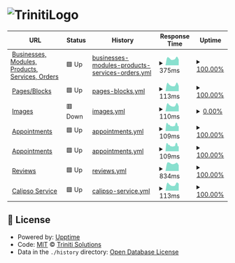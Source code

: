 # ![TrinitiLogo](https://www.appset.nl/logo%20V2%20with%20solutions%20v2%20trans.png)

<!--start: status pages-->
<!-- This summary is generated by Upptime (https://github.com/upptime/upptime) -->
<!-- Do not edit this manually, your changes will be overwritten -->
<!-- prettier-ignore -->
| URL | Status | History | Response Time | Uptime |
| --- | ------ | ------- | ------------- | ------ |
| <img alt="" src="https://icons.duckduckgo.com/ip3/api.trinitisolutions.nl.ico" height="13"> [Businesses, Modules, Products, Services, Orders](https://api.trinitisolutions.nl/v1/Businesses/trinitisolutions) | 🟩 Up | [businesses-modules-products-services-orders.yml](https://github.com/trinitisolutions/triniti-uptime-monitor/commits/HEAD/history/businesses-modules-products-services-orders.yml) | <details><summary><img alt="Response time graph" src="./graphs/businesses-modules-products-services-orders/response-time-week.png" height="20"> 375ms</summary><br><a href="https://trinitisolutions.github.io/triniti-uptime-monitor/history/businesses-modules-products-services-orders"><img alt="Response time 434" src="https://img.shields.io/endpoint?url=https%3A%2F%2Fraw.githubusercontent.com%2Ftrinitisolutions%2Ftriniti-uptime-monitor%2FHEAD%2Fapi%2Fbusinesses-modules-products-services-orders%2Fresponse-time.json"></a><br><a href="https://trinitisolutions.github.io/triniti-uptime-monitor/history/businesses-modules-products-services-orders"><img alt="24-hour response time 319" src="https://img.shields.io/endpoint?url=https%3A%2F%2Fraw.githubusercontent.com%2Ftrinitisolutions%2Ftriniti-uptime-monitor%2FHEAD%2Fapi%2Fbusinesses-modules-products-services-orders%2Fresponse-time-day.json"></a><br><a href="https://trinitisolutions.github.io/triniti-uptime-monitor/history/businesses-modules-products-services-orders"><img alt="7-day response time 375" src="https://img.shields.io/endpoint?url=https%3A%2F%2Fraw.githubusercontent.com%2Ftrinitisolutions%2Ftriniti-uptime-monitor%2FHEAD%2Fapi%2Fbusinesses-modules-products-services-orders%2Fresponse-time-week.json"></a><br><a href="https://trinitisolutions.github.io/triniti-uptime-monitor/history/businesses-modules-products-services-orders"><img alt="30-day response time 379" src="https://img.shields.io/endpoint?url=https%3A%2F%2Fraw.githubusercontent.com%2Ftrinitisolutions%2Ftriniti-uptime-monitor%2FHEAD%2Fapi%2Fbusinesses-modules-products-services-orders%2Fresponse-time-month.json"></a><br><a href="https://trinitisolutions.github.io/triniti-uptime-monitor/history/businesses-modules-products-services-orders"><img alt="1-year response time 434" src="https://img.shields.io/endpoint?url=https%3A%2F%2Fraw.githubusercontent.com%2Ftrinitisolutions%2Ftriniti-uptime-monitor%2FHEAD%2Fapi%2Fbusinesses-modules-products-services-orders%2Fresponse-time-year.json"></a></details> | <details><summary><a href="https://trinitisolutions.github.io/triniti-uptime-monitor/history/businesses-modules-products-services-orders">100.00%</a></summary><a href="https://trinitisolutions.github.io/triniti-uptime-monitor/history/businesses-modules-products-services-orders"><img alt="All-time uptime 99.99%" src="https://img.shields.io/endpoint?url=https%3A%2F%2Fraw.githubusercontent.com%2Ftrinitisolutions%2Ftriniti-uptime-monitor%2FHEAD%2Fapi%2Fbusinesses-modules-products-services-orders%2Fuptime.json"></a><br><a href="https://trinitisolutions.github.io/triniti-uptime-monitor/history/businesses-modules-products-services-orders"><img alt="24-hour uptime 100.00%" src="https://img.shields.io/endpoint?url=https%3A%2F%2Fraw.githubusercontent.com%2Ftrinitisolutions%2Ftriniti-uptime-monitor%2FHEAD%2Fapi%2Fbusinesses-modules-products-services-orders%2Fuptime-day.json"></a><br><a href="https://trinitisolutions.github.io/triniti-uptime-monitor/history/businesses-modules-products-services-orders"><img alt="7-day uptime 100.00%" src="https://img.shields.io/endpoint?url=https%3A%2F%2Fraw.githubusercontent.com%2Ftrinitisolutions%2Ftriniti-uptime-monitor%2FHEAD%2Fapi%2Fbusinesses-modules-products-services-orders%2Fuptime-week.json"></a><br><a href="https://trinitisolutions.github.io/triniti-uptime-monitor/history/businesses-modules-products-services-orders"><img alt="30-day uptime 100.00%" src="https://img.shields.io/endpoint?url=https%3A%2F%2Fraw.githubusercontent.com%2Ftrinitisolutions%2Ftriniti-uptime-monitor%2FHEAD%2Fapi%2Fbusinesses-modules-products-services-orders%2Fuptime-month.json"></a><br><a href="https://trinitisolutions.github.io/triniti-uptime-monitor/history/businesses-modules-products-services-orders"><img alt="1-year uptime 99.99%" src="https://img.shields.io/endpoint?url=https%3A%2F%2Fraw.githubusercontent.com%2Ftrinitisolutions%2Ftriniti-uptime-monitor%2FHEAD%2Fapi%2Fbusinesses-modules-products-services-orders%2Fuptime-year.json"></a></details>
| <img alt="" src="https://icons.duckduckgo.com/ip3/api.trinitisolutions.nl.ico" height="13"> [Pages/Blocks](https://api.trinitisolutions.nl/v1/Pages/1) | 🟩 Up | [pages-blocks.yml](https://github.com/trinitisolutions/triniti-uptime-monitor/commits/HEAD/history/pages-blocks.yml) | <details><summary><img alt="Response time graph" src="./graphs/pages-blocks/response-time-week.png" height="20"> 113ms</summary><br><a href="https://trinitisolutions.github.io/triniti-uptime-monitor/history/pages-blocks"><img alt="Response time 164" src="https://img.shields.io/endpoint?url=https%3A%2F%2Fraw.githubusercontent.com%2Ftrinitisolutions%2Ftriniti-uptime-monitor%2FHEAD%2Fapi%2Fpages-blocks%2Fresponse-time.json"></a><br><a href="https://trinitisolutions.github.io/triniti-uptime-monitor/history/pages-blocks"><img alt="24-hour response time 92" src="https://img.shields.io/endpoint?url=https%3A%2F%2Fraw.githubusercontent.com%2Ftrinitisolutions%2Ftriniti-uptime-monitor%2FHEAD%2Fapi%2Fpages-blocks%2Fresponse-time-day.json"></a><br><a href="https://trinitisolutions.github.io/triniti-uptime-monitor/history/pages-blocks"><img alt="7-day response time 113" src="https://img.shields.io/endpoint?url=https%3A%2F%2Fraw.githubusercontent.com%2Ftrinitisolutions%2Ftriniti-uptime-monitor%2FHEAD%2Fapi%2Fpages-blocks%2Fresponse-time-week.json"></a><br><a href="https://trinitisolutions.github.io/triniti-uptime-monitor/history/pages-blocks"><img alt="30-day response time 110" src="https://img.shields.io/endpoint?url=https%3A%2F%2Fraw.githubusercontent.com%2Ftrinitisolutions%2Ftriniti-uptime-monitor%2FHEAD%2Fapi%2Fpages-blocks%2Fresponse-time-month.json"></a><br><a href="https://trinitisolutions.github.io/triniti-uptime-monitor/history/pages-blocks"><img alt="1-year response time 164" src="https://img.shields.io/endpoint?url=https%3A%2F%2Fraw.githubusercontent.com%2Ftrinitisolutions%2Ftriniti-uptime-monitor%2FHEAD%2Fapi%2Fpages-blocks%2Fresponse-time-year.json"></a></details> | <details><summary><a href="https://trinitisolutions.github.io/triniti-uptime-monitor/history/pages-blocks">100.00%</a></summary><a href="https://trinitisolutions.github.io/triniti-uptime-monitor/history/pages-blocks"><img alt="All-time uptime 95.28%" src="https://img.shields.io/endpoint?url=https%3A%2F%2Fraw.githubusercontent.com%2Ftrinitisolutions%2Ftriniti-uptime-monitor%2FHEAD%2Fapi%2Fpages-blocks%2Fuptime.json"></a><br><a href="https://trinitisolutions.github.io/triniti-uptime-monitor/history/pages-blocks"><img alt="24-hour uptime 100.00%" src="https://img.shields.io/endpoint?url=https%3A%2F%2Fraw.githubusercontent.com%2Ftrinitisolutions%2Ftriniti-uptime-monitor%2FHEAD%2Fapi%2Fpages-blocks%2Fuptime-day.json"></a><br><a href="https://trinitisolutions.github.io/triniti-uptime-monitor/history/pages-blocks"><img alt="7-day uptime 100.00%" src="https://img.shields.io/endpoint?url=https%3A%2F%2Fraw.githubusercontent.com%2Ftrinitisolutions%2Ftriniti-uptime-monitor%2FHEAD%2Fapi%2Fpages-blocks%2Fuptime-week.json"></a><br><a href="https://trinitisolutions.github.io/triniti-uptime-monitor/history/pages-blocks"><img alt="30-day uptime 100.00%" src="https://img.shields.io/endpoint?url=https%3A%2F%2Fraw.githubusercontent.com%2Ftrinitisolutions%2Ftriniti-uptime-monitor%2FHEAD%2Fapi%2Fpages-blocks%2Fuptime-month.json"></a><br><a href="https://trinitisolutions.github.io/triniti-uptime-monitor/history/pages-blocks"><img alt="1-year uptime 95.28%" src="https://img.shields.io/endpoint?url=https%3A%2F%2Fraw.githubusercontent.com%2Ftrinitisolutions%2Ftriniti-uptime-monitor%2FHEAD%2Fapi%2Fpages-blocks%2Fuptime-year.json"></a></details>
| <img alt="" src="https://icons.duckduckgo.com/ip3/api.trinitisolutions.nl.ico" height="13"> [Images](https://api.trinitisolutions.nl/v1/images/imageUpload/fileUrl) | 🟥 Down | [images.yml](https://github.com/trinitisolutions/triniti-uptime-monitor/commits/HEAD/history/images.yml) | <details><summary><img alt="Response time graph" src="./graphs/images/response-time-week.png" height="20"> 110ms</summary><br><a href="https://trinitisolutions.github.io/triniti-uptime-monitor/history/images"><img alt="Response time 237" src="https://img.shields.io/endpoint?url=https%3A%2F%2Fraw.githubusercontent.com%2Ftrinitisolutions%2Ftriniti-uptime-monitor%2FHEAD%2Fapi%2Fimages%2Fresponse-time.json"></a><br><a href="https://trinitisolutions.github.io/triniti-uptime-monitor/history/images"><img alt="24-hour response time 90" src="https://img.shields.io/endpoint?url=https%3A%2F%2Fraw.githubusercontent.com%2Ftrinitisolutions%2Ftriniti-uptime-monitor%2FHEAD%2Fapi%2Fimages%2Fresponse-time-day.json"></a><br><a href="https://trinitisolutions.github.io/triniti-uptime-monitor/history/images"><img alt="7-day response time 110" src="https://img.shields.io/endpoint?url=https%3A%2F%2Fraw.githubusercontent.com%2Ftrinitisolutions%2Ftriniti-uptime-monitor%2FHEAD%2Fapi%2Fimages%2Fresponse-time-week.json"></a><br><a href="https://trinitisolutions.github.io/triniti-uptime-monitor/history/images"><img alt="30-day response time 116" src="https://img.shields.io/endpoint?url=https%3A%2F%2Fraw.githubusercontent.com%2Ftrinitisolutions%2Ftriniti-uptime-monitor%2FHEAD%2Fapi%2Fimages%2Fresponse-time-month.json"></a><br><a href="https://trinitisolutions.github.io/triniti-uptime-monitor/history/images"><img alt="1-year response time 237" src="https://img.shields.io/endpoint?url=https%3A%2F%2Fraw.githubusercontent.com%2Ftrinitisolutions%2Ftriniti-uptime-monitor%2FHEAD%2Fapi%2Fimages%2Fresponse-time-year.json"></a></details> | <details><summary><a href="https://trinitisolutions.github.io/triniti-uptime-monitor/history/images">0.00%</a></summary><a href="https://trinitisolutions.github.io/triniti-uptime-monitor/history/images"><img alt="All-time uptime 64.01%" src="https://img.shields.io/endpoint?url=https%3A%2F%2Fraw.githubusercontent.com%2Ftrinitisolutions%2Ftriniti-uptime-monitor%2FHEAD%2Fapi%2Fimages%2Fuptime.json"></a><br><a href="https://trinitisolutions.github.io/triniti-uptime-monitor/history/images"><img alt="24-hour uptime 0.00%" src="https://img.shields.io/endpoint?url=https%3A%2F%2Fraw.githubusercontent.com%2Ftrinitisolutions%2Ftriniti-uptime-monitor%2FHEAD%2Fapi%2Fimages%2Fuptime-day.json"></a><br><a href="https://trinitisolutions.github.io/triniti-uptime-monitor/history/images"><img alt="7-day uptime 0.00%" src="https://img.shields.io/endpoint?url=https%3A%2F%2Fraw.githubusercontent.com%2Ftrinitisolutions%2Ftriniti-uptime-monitor%2FHEAD%2Fapi%2Fimages%2Fuptime-week.json"></a><br><a href="https://trinitisolutions.github.io/triniti-uptime-monitor/history/images"><img alt="30-day uptime 1.38%" src="https://img.shields.io/endpoint?url=https%3A%2F%2Fraw.githubusercontent.com%2Ftrinitisolutions%2Ftriniti-uptime-monitor%2FHEAD%2Fapi%2Fimages%2Fuptime-month.json"></a><br><a href="https://trinitisolutions.github.io/triniti-uptime-monitor/history/images"><img alt="1-year uptime 64.01%" src="https://img.shields.io/endpoint?url=https%3A%2F%2Fraw.githubusercontent.com%2Ftrinitisolutions%2Ftriniti-uptime-monitor%2FHEAD%2Fapi%2Fimages%2Fuptime-year.json"></a></details>
| <img alt="" src="https://icons.duckduckgo.com/ip3/api.trinitisolutions.nl.ico" height="13"> [Appointments](https://api.trinitisolutions.nl/v1/appointments/1) | 🟩 Up | [appointments.yml](https://github.com/trinitisolutions/triniti-uptime-monitor/commits/HEAD/history/appointments.yml) | <details><summary><img alt="Response time graph" src="./graphs/appointments/response-time-week.png" height="20"> 109ms</summary><br><a href="https://trinitisolutions.github.io/triniti-uptime-monitor/history/appointments"><img alt="Response time 117" src="https://img.shields.io/endpoint?url=https%3A%2F%2Fraw.githubusercontent.com%2Ftrinitisolutions%2Ftriniti-uptime-monitor%2FHEAD%2Fapi%2Fappointments%2Fresponse-time.json"></a><br><a href="https://trinitisolutions.github.io/triniti-uptime-monitor/history/appointments"><img alt="24-hour response time 90" src="https://img.shields.io/endpoint?url=https%3A%2F%2Fraw.githubusercontent.com%2Ftrinitisolutions%2Ftriniti-uptime-monitor%2FHEAD%2Fapi%2Fappointments%2Fresponse-time-day.json"></a><br><a href="https://trinitisolutions.github.io/triniti-uptime-monitor/history/appointments"><img alt="7-day response time 109" src="https://img.shields.io/endpoint?url=https%3A%2F%2Fraw.githubusercontent.com%2Ftrinitisolutions%2Ftriniti-uptime-monitor%2FHEAD%2Fapi%2Fappointments%2Fresponse-time-week.json"></a><br><a href="https://trinitisolutions.github.io/triniti-uptime-monitor/history/appointments"><img alt="30-day response time 111" src="https://img.shields.io/endpoint?url=https%3A%2F%2Fraw.githubusercontent.com%2Ftrinitisolutions%2Ftriniti-uptime-monitor%2FHEAD%2Fapi%2Fappointments%2Fresponse-time-month.json"></a><br><a href="https://trinitisolutions.github.io/triniti-uptime-monitor/history/appointments"><img alt="1-year response time 117" src="https://img.shields.io/endpoint?url=https%3A%2F%2Fraw.githubusercontent.com%2Ftrinitisolutions%2Ftriniti-uptime-monitor%2FHEAD%2Fapi%2Fappointments%2Fresponse-time-year.json"></a></details> | <details><summary><a href="https://trinitisolutions.github.io/triniti-uptime-monitor/history/appointments">100.00%</a></summary><a href="https://trinitisolutions.github.io/triniti-uptime-monitor/history/appointments"><img alt="All-time uptime 100.00%" src="https://img.shields.io/endpoint?url=https%3A%2F%2Fraw.githubusercontent.com%2Ftrinitisolutions%2Ftriniti-uptime-monitor%2FHEAD%2Fapi%2Fappointments%2Fuptime.json"></a><br><a href="https://trinitisolutions.github.io/triniti-uptime-monitor/history/appointments"><img alt="24-hour uptime 100.00%" src="https://img.shields.io/endpoint?url=https%3A%2F%2Fraw.githubusercontent.com%2Ftrinitisolutions%2Ftriniti-uptime-monitor%2FHEAD%2Fapi%2Fappointments%2Fuptime-day.json"></a><br><a href="https://trinitisolutions.github.io/triniti-uptime-monitor/history/appointments"><img alt="7-day uptime 100.00%" src="https://img.shields.io/endpoint?url=https%3A%2F%2Fraw.githubusercontent.com%2Ftrinitisolutions%2Ftriniti-uptime-monitor%2FHEAD%2Fapi%2Fappointments%2Fuptime-week.json"></a><br><a href="https://trinitisolutions.github.io/triniti-uptime-monitor/history/appointments"><img alt="30-day uptime 100.00%" src="https://img.shields.io/endpoint?url=https%3A%2F%2Fraw.githubusercontent.com%2Ftrinitisolutions%2Ftriniti-uptime-monitor%2FHEAD%2Fapi%2Fappointments%2Fuptime-month.json"></a><br><a href="https://trinitisolutions.github.io/triniti-uptime-monitor/history/appointments"><img alt="1-year uptime 100.00%" src="https://img.shields.io/endpoint?url=https%3A%2F%2Fraw.githubusercontent.com%2Ftrinitisolutions%2Ftriniti-uptime-monitor%2FHEAD%2Fapi%2Fappointments%2Fuptime-year.json"></a></details>
| <img alt="" src="https://icons.duckduckgo.com/ip3/api.trinitisolutions.nl.ico" height="13"> [Appointments](https://api.trinitisolutions.nl/v1/appointments/1) | 🟩 Up | [appointments.yml](https://github.com/trinitisolutions/triniti-uptime-monitor/commits/HEAD/history/appointments.yml) | <details><summary><img alt="Response time graph" src="./graphs/appointments/response-time-week.png" height="20"> 109ms</summary><br><a href="https://trinitisolutions.github.io/triniti-uptime-monitor/history/appointments"><img alt="Response time 117" src="https://img.shields.io/endpoint?url=https%3A%2F%2Fraw.githubusercontent.com%2Ftrinitisolutions%2Ftriniti-uptime-monitor%2FHEAD%2Fapi%2Fappointments%2Fresponse-time.json"></a><br><a href="https://trinitisolutions.github.io/triniti-uptime-monitor/history/appointments"><img alt="24-hour response time 90" src="https://img.shields.io/endpoint?url=https%3A%2F%2Fraw.githubusercontent.com%2Ftrinitisolutions%2Ftriniti-uptime-monitor%2FHEAD%2Fapi%2Fappointments%2Fresponse-time-day.json"></a><br><a href="https://trinitisolutions.github.io/triniti-uptime-monitor/history/appointments"><img alt="7-day response time 109" src="https://img.shields.io/endpoint?url=https%3A%2F%2Fraw.githubusercontent.com%2Ftrinitisolutions%2Ftriniti-uptime-monitor%2FHEAD%2Fapi%2Fappointments%2Fresponse-time-week.json"></a><br><a href="https://trinitisolutions.github.io/triniti-uptime-monitor/history/appointments"><img alt="30-day response time 111" src="https://img.shields.io/endpoint?url=https%3A%2F%2Fraw.githubusercontent.com%2Ftrinitisolutions%2Ftriniti-uptime-monitor%2FHEAD%2Fapi%2Fappointments%2Fresponse-time-month.json"></a><br><a href="https://trinitisolutions.github.io/triniti-uptime-monitor/history/appointments"><img alt="1-year response time 117" src="https://img.shields.io/endpoint?url=https%3A%2F%2Fraw.githubusercontent.com%2Ftrinitisolutions%2Ftriniti-uptime-monitor%2FHEAD%2Fapi%2Fappointments%2Fresponse-time-year.json"></a></details> | <details><summary><a href="https://trinitisolutions.github.io/triniti-uptime-monitor/history/appointments">100.00%</a></summary><a href="https://trinitisolutions.github.io/triniti-uptime-monitor/history/appointments"><img alt="All-time uptime 100.00%" src="https://img.shields.io/endpoint?url=https%3A%2F%2Fraw.githubusercontent.com%2Ftrinitisolutions%2Ftriniti-uptime-monitor%2FHEAD%2Fapi%2Fappointments%2Fuptime.json"></a><br><a href="https://trinitisolutions.github.io/triniti-uptime-monitor/history/appointments"><img alt="24-hour uptime 100.00%" src="https://img.shields.io/endpoint?url=https%3A%2F%2Fraw.githubusercontent.com%2Ftrinitisolutions%2Ftriniti-uptime-monitor%2FHEAD%2Fapi%2Fappointments%2Fuptime-day.json"></a><br><a href="https://trinitisolutions.github.io/triniti-uptime-monitor/history/appointments"><img alt="7-day uptime 100.00%" src="https://img.shields.io/endpoint?url=https%3A%2F%2Fraw.githubusercontent.com%2Ftrinitisolutions%2Ftriniti-uptime-monitor%2FHEAD%2Fapi%2Fappointments%2Fuptime-week.json"></a><br><a href="https://trinitisolutions.github.io/triniti-uptime-monitor/history/appointments"><img alt="30-day uptime 100.00%" src="https://img.shields.io/endpoint?url=https%3A%2F%2Fraw.githubusercontent.com%2Ftrinitisolutions%2Ftriniti-uptime-monitor%2FHEAD%2Fapi%2Fappointments%2Fuptime-month.json"></a><br><a href="https://trinitisolutions.github.io/triniti-uptime-monitor/history/appointments"><img alt="1-year uptime 100.00%" src="https://img.shields.io/endpoint?url=https%3A%2F%2Fraw.githubusercontent.com%2Ftrinitisolutions%2Ftriniti-uptime-monitor%2FHEAD%2Fapi%2Fappointments%2Fuptime-year.json"></a></details>
| <img alt="" src="https://icons.duckduckgo.com/ip3/api.trinitisolutions.nl.ico" height="13"> [Reviews](https://api.trinitisolutions.nl/v1/likes) | 🟩 Up | [reviews.yml](https://github.com/trinitisolutions/triniti-uptime-monitor/commits/HEAD/history/reviews.yml) | <details><summary><img alt="Response time graph" src="./graphs/reviews/response-time-week.png" height="20"> 834ms</summary><br><a href="https://trinitisolutions.github.io/triniti-uptime-monitor/history/reviews"><img alt="Response time 873" src="https://img.shields.io/endpoint?url=https%3A%2F%2Fraw.githubusercontent.com%2Ftrinitisolutions%2Ftriniti-uptime-monitor%2FHEAD%2Fapi%2Freviews%2Fresponse-time.json"></a><br><a href="https://trinitisolutions.github.io/triniti-uptime-monitor/history/reviews"><img alt="24-hour response time 634" src="https://img.shields.io/endpoint?url=https%3A%2F%2Fraw.githubusercontent.com%2Ftrinitisolutions%2Ftriniti-uptime-monitor%2FHEAD%2Fapi%2Freviews%2Fresponse-time-day.json"></a><br><a href="https://trinitisolutions.github.io/triniti-uptime-monitor/history/reviews"><img alt="7-day response time 834" src="https://img.shields.io/endpoint?url=https%3A%2F%2Fraw.githubusercontent.com%2Ftrinitisolutions%2Ftriniti-uptime-monitor%2FHEAD%2Fapi%2Freviews%2Fresponse-time-week.json"></a><br><a href="https://trinitisolutions.github.io/triniti-uptime-monitor/history/reviews"><img alt="30-day response time 710" src="https://img.shields.io/endpoint?url=https%3A%2F%2Fraw.githubusercontent.com%2Ftrinitisolutions%2Ftriniti-uptime-monitor%2FHEAD%2Fapi%2Freviews%2Fresponse-time-month.json"></a><br><a href="https://trinitisolutions.github.io/triniti-uptime-monitor/history/reviews"><img alt="1-year response time 873" src="https://img.shields.io/endpoint?url=https%3A%2F%2Fraw.githubusercontent.com%2Ftrinitisolutions%2Ftriniti-uptime-monitor%2FHEAD%2Fapi%2Freviews%2Fresponse-time-year.json"></a></details> | <details><summary><a href="https://trinitisolutions.github.io/triniti-uptime-monitor/history/reviews">100.00%</a></summary><a href="https://trinitisolutions.github.io/triniti-uptime-monitor/history/reviews"><img alt="All-time uptime 100.00%" src="https://img.shields.io/endpoint?url=https%3A%2F%2Fraw.githubusercontent.com%2Ftrinitisolutions%2Ftriniti-uptime-monitor%2FHEAD%2Fapi%2Freviews%2Fuptime.json"></a><br><a href="https://trinitisolutions.github.io/triniti-uptime-monitor/history/reviews"><img alt="24-hour uptime 100.00%" src="https://img.shields.io/endpoint?url=https%3A%2F%2Fraw.githubusercontent.com%2Ftrinitisolutions%2Ftriniti-uptime-monitor%2FHEAD%2Fapi%2Freviews%2Fuptime-day.json"></a><br><a href="https://trinitisolutions.github.io/triniti-uptime-monitor/history/reviews"><img alt="7-day uptime 100.00%" src="https://img.shields.io/endpoint?url=https%3A%2F%2Fraw.githubusercontent.com%2Ftrinitisolutions%2Ftriniti-uptime-monitor%2FHEAD%2Fapi%2Freviews%2Fuptime-week.json"></a><br><a href="https://trinitisolutions.github.io/triniti-uptime-monitor/history/reviews"><img alt="30-day uptime 100.00%" src="https://img.shields.io/endpoint?url=https%3A%2F%2Fraw.githubusercontent.com%2Ftrinitisolutions%2Ftriniti-uptime-monitor%2FHEAD%2Fapi%2Freviews%2Fuptime-month.json"></a><br><a href="https://trinitisolutions.github.io/triniti-uptime-monitor/history/reviews"><img alt="1-year uptime 100.00%" src="https://img.shields.io/endpoint?url=https%3A%2F%2Fraw.githubusercontent.com%2Ftrinitisolutions%2Ftriniti-uptime-monitor%2FHEAD%2Fapi%2Freviews%2Fuptime-year.json"></a></details>
| <img alt="" src="https://icons.duckduckgo.com/ip3/api.trinitisolutions.nl.ico" height="13"> [Calipso Service](https://api.trinitisolutions.nl/v1/Calipso/customers) | 🟩 Up | [calipso-service.yml](https://github.com/trinitisolutions/triniti-uptime-monitor/commits/HEAD/history/calipso-service.yml) | <details><summary><img alt="Response time graph" src="./graphs/calipso-service/response-time-week.png" height="20"> 113ms</summary><br><a href="https://trinitisolutions.github.io/triniti-uptime-monitor/history/calipso-service"><img alt="Response time 134" src="https://img.shields.io/endpoint?url=https%3A%2F%2Fraw.githubusercontent.com%2Ftrinitisolutions%2Ftriniti-uptime-monitor%2FHEAD%2Fapi%2Fcalipso-service%2Fresponse-time.json"></a><br><a href="https://trinitisolutions.github.io/triniti-uptime-monitor/history/calipso-service"><img alt="24-hour response time 126" src="https://img.shields.io/endpoint?url=https%3A%2F%2Fraw.githubusercontent.com%2Ftrinitisolutions%2Ftriniti-uptime-monitor%2FHEAD%2Fapi%2Fcalipso-service%2Fresponse-time-day.json"></a><br><a href="https://trinitisolutions.github.io/triniti-uptime-monitor/history/calipso-service"><img alt="7-day response time 113" src="https://img.shields.io/endpoint?url=https%3A%2F%2Fraw.githubusercontent.com%2Ftrinitisolutions%2Ftriniti-uptime-monitor%2FHEAD%2Fapi%2Fcalipso-service%2Fresponse-time-week.json"></a><br><a href="https://trinitisolutions.github.io/triniti-uptime-monitor/history/calipso-service"><img alt="30-day response time 120" src="https://img.shields.io/endpoint?url=https%3A%2F%2Fraw.githubusercontent.com%2Ftrinitisolutions%2Ftriniti-uptime-monitor%2FHEAD%2Fapi%2Fcalipso-service%2Fresponse-time-month.json"></a><br><a href="https://trinitisolutions.github.io/triniti-uptime-monitor/history/calipso-service"><img alt="1-year response time 134" src="https://img.shields.io/endpoint?url=https%3A%2F%2Fraw.githubusercontent.com%2Ftrinitisolutions%2Ftriniti-uptime-monitor%2FHEAD%2Fapi%2Fcalipso-service%2Fresponse-time-year.json"></a></details> | <details><summary><a href="https://trinitisolutions.github.io/triniti-uptime-monitor/history/calipso-service">100.00%</a></summary><a href="https://trinitisolutions.github.io/triniti-uptime-monitor/history/calipso-service"><img alt="All-time uptime 99.99%" src="https://img.shields.io/endpoint?url=https%3A%2F%2Fraw.githubusercontent.com%2Ftrinitisolutions%2Ftriniti-uptime-monitor%2FHEAD%2Fapi%2Fcalipso-service%2Fuptime.json"></a><br><a href="https://trinitisolutions.github.io/triniti-uptime-monitor/history/calipso-service"><img alt="24-hour uptime 100.00%" src="https://img.shields.io/endpoint?url=https%3A%2F%2Fraw.githubusercontent.com%2Ftrinitisolutions%2Ftriniti-uptime-monitor%2FHEAD%2Fapi%2Fcalipso-service%2Fuptime-day.json"></a><br><a href="https://trinitisolutions.github.io/triniti-uptime-monitor/history/calipso-service"><img alt="7-day uptime 100.00%" src="https://img.shields.io/endpoint?url=https%3A%2F%2Fraw.githubusercontent.com%2Ftrinitisolutions%2Ftriniti-uptime-monitor%2FHEAD%2Fapi%2Fcalipso-service%2Fuptime-week.json"></a><br><a href="https://trinitisolutions.github.io/triniti-uptime-monitor/history/calipso-service"><img alt="30-day uptime 100.00%" src="https://img.shields.io/endpoint?url=https%3A%2F%2Fraw.githubusercontent.com%2Ftrinitisolutions%2Ftriniti-uptime-monitor%2FHEAD%2Fapi%2Fcalipso-service%2Fuptime-month.json"></a><br><a href="https://trinitisolutions.github.io/triniti-uptime-monitor/history/calipso-service"><img alt="1-year uptime 99.99%" src="https://img.shields.io/endpoint?url=https%3A%2F%2Fraw.githubusercontent.com%2Ftrinitisolutions%2Ftriniti-uptime-monitor%2FHEAD%2Fapi%2Fcalipso-service%2Fuptime-year.json"></a></details>

<!--end: status pages-->

## 📄 License

- Powered by: [Upptime](https://github.com/upptime/upptime)
- Code: [MIT](./LICENSE) © [Triniti Solutions](www.trinitisolutions.nl)
- Data in the `./history` directory: [Open Database License](https://opendatacommons.org/licenses/odbl/1-0/)
